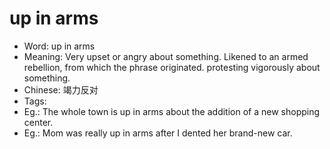 # up in arms

- Word: up in arms
- Meaning: Very upset or angry about something. Likened to an armed rebellion, from which the phrase originated. protesting vigorously about something.
- Chinese: 竭力反对
- Tags: 
- Eg.: The whole town is up in arms about the addition of a new shopping center.
- Eg.: Mom was really up in arms after I dented her brand-new car.

